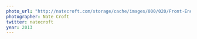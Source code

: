 ```yaml
---
photo_url: "http://natecroft.com/storage/cache/images/000/020/Front-End-Conference-1-of-19,medium_large.jpg?1379827593"
photographer: Nate Croft
twitter: natecroft
year: 2013
---
```

